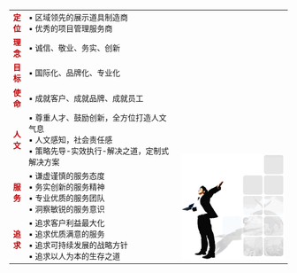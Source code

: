<table class="culture culture--inner">
  <colgroup>
    <col width="5%" />
    <col width="55%" />
    <col width="40%" />
  </colgroup>
  <tbody>
    <tr>
      <td markdown="span">
        <strong style="color: #b60005;">定位</strong>
      </td>
      <td markdown="span">
        ▪ 区域领先的展示道具制造商
        <br>
        ▪ 优秀的项目管理服务商
      </td>
      <td  rowspan="7" valign="bottom">
        <img src="/assets/culture.gif" />
      </td> 
    </tr>
    <tr>
      <td markdown="span">
        <strong style="color: #b60005;">理念</strong>
      </td>
      <td markdown="span">
        ▪ 诚信、敬业、务实、创新
      </td>
    </tr>
    <tr>
      <td markdown="span">
        <strong style="color: #b60005;">目标</strong>
      </td>
      <td markdown="span">
        ▪ 国际化、品牌化、专业化
      </td>
    </tr>
    <tr>
      <td markdown="span">
        <strong style="color: #b60005;">使命</strong>
      </td>
      <td markdown="span">
        ▪ 成就客户、成就品牌、成就员工
      </td>
    </tr>
    <tr>
      <td markdown="span">
        <strong style="color: #b60005;">人文</strong>
      </td>
      <td markdown="span">
        ▪ 尊重人才、鼓励创新，全方位打造人文气息
        <br>
        ▪ 人文感知，社会责任感
        <br>
        ▪ 策略先导-实效执行-解决之道，定制式解决方案
      </td>
    </tr>
    <tr>
      <td markdown="span">
        <strong style="color: #b60005;">服务</strong>
      </td>
      <td markdown="span">
        ▪ 谦虚谨慎的服务态度
        <br>
        ▪ 务实创新的服务精神
        <br>
        ▪ 专业优质的服务团队
        <br>
        ▪ 洞察敏锐的服务意识
      </td>
    </tr>
    <tr>
      <td markdown="span">
        <strong style="color: #b60005;">追求</strong>
      </td>
      <td markdown="span">
        ▪ 追求客户利益最大化
        <br>
        ▪ 追求优质满意的服务
        <br>
        ▪ 追求可持续发展的战略方针
        <br>
        ▪ 追求以人为本的生存之道
      </td>
    </tr>
  </tbody>
</table>
